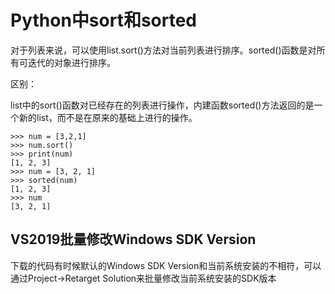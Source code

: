 # Python中sort和sorted

对于列表来说，可以使用list.sort()方法对当前列表进行排序。sorted()函数是对所有可迭代的对象进行排序。

区别：

list中的sort()函数对已经存在的列表进行操作，内建函数sorted()方法返回的是一个新的list，而不是在原来的基础上进行的操作。

```python3
>>> num = [3,2,1]
>>> num.sort()
>>> print(num)
[1, 2, 3]
>>> num = [3, 2, 1]
>>> sorted(num)
[1, 2, 3]
>>> num
[3, 2, 1]
```

## VS2019批量修改Windows SDK Version

下载的代码有时候默认的Windows SDK Version和当前系统安装的不相符，可以通过Project->Retarget Solution来批量修改当前系统安装的SDK版本
